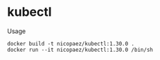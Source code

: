 # kubectl

Usage

````
docker build -t nicopaez/kubectl:1.30.0 .
docker run --it nicopaez/kubectl:1.30.0 /bin/sh
````